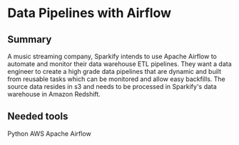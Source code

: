 
# Data Pipelines with Airflow

## Summary
A music streaming company, Sparkify intends to use Apache Airflow to automate and monitor their data warehouse ETL pipelines. They want a data engineer to create a high grade data pipelines that are dynamic and built from reusable tasks which can be monitored and allow easy backfills. The source data resides in s3 and needs to be processed in Sparkify's data warehouse in Amazon Redshift.

## Needed tools
Python
AWS
Apache Airflow
